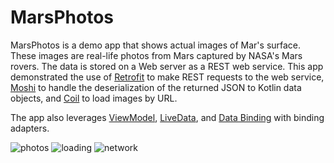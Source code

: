 MarsPhotos
==========



MarsPhotos is a demo app that shows actual images of Mar's surface. These images are
real-life photos from Mars captured by NASA's Mars rovers. The data is stored on a Web server
as a REST web service.  This app demonstrated the use of [Retrofit](https://square.github.io/retrofit/) to make REST requests to the web service, [Moshi](https://github.com/square/moshi) to
handle the deserialization of the returned JSON to Kotlin data objects, and [Coil](https://coil-kt.github.io/coil/) to load images by URL.

The app also leverages [ViewModel](https://developer.android.com/topic/libraries/architecture/viewmodel),
[LiveData](https://developer.android.com/topic/libraries/architecture/livedata), and
[Data Binding](https://developer.android.com/topic/libraries/data-binding/) with binding 
adapters.

![photos](https://user-images.githubusercontent.com/56432777/170825935-cbad6b6d-0403-41c9-8dbe-97ab3c8cb507.jpg)
![loading](https://user-images.githubusercontent.com/56432777/170825944-c4b5d700-92b3-4ccd-984a-d223a155caec.jpg)
![network](https://user-images.githubusercontent.com/56432777/170825956-c8dd33f1-86ee-45fa-ab45-68a3f4f71df1.jpg)


